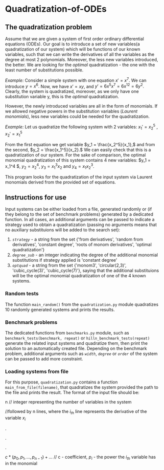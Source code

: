 # Quadratization-of-ODEs

## The quadratization problem

Assume that we are given a system of first order ordinary differential equations (ODEs). Our goal is to introduce a set of new variables(a quadratization of our system)
which will be functions of our known variables, such that we can write the derivatives of all the variables as the degree at most 2 polynomials. Moreover, the less new 
variables introduced, the better. We are looking for the *optimal* quadratization - the one with the least number of substitutions possible.

*Example:* Consider a simple system with one equation $x' = x^7.$ We can introduce $y = x^6.$ Now, we have $x' = xy,$ and $y' = 6x^5x^7 = 6x^{12} = 6y^2.$ Clearly, the
system is quadratized, moreover, as we only have one substitution variable y, this is the *optimal* quadratization.

However, the newly introduced variables are all in the form of monomials. If we allowed negative powers in the substitution variables (*Laurent monomials*), less new 
variables could be needed for the quadratization.

*Example:* Let us quadratize the following system with 2 variables:
$x_1' = x_2^5$ ,  $x_2' = x_1^5$
  

From the first equation we get variable $y_1 = \frac{x_2^5}{x_1},$ and from the second, $y_2 = \frac{x_1^5}{x_2}.$ We can easily check that this is a quadratization 
of our system. For the sake of comparison, the optimal monomial quadratization of this system contains 4 new variables: $y_1 = x_1^4 $, $y_2 = x_2^4$, $y_3 = x_1^3x_2$ and $y_4 = x_1x_2^3$.

This program looks for the quadratization of the input system via Laurent monomials derived from the provided set of equations.

## Instructions for use

Input systems can be either loaded from a file, generated randomly or (if they belong to the set of benchmark problems) generated by a dedicated function. In all cases,
an additional arguments can be passed to indicate a strategy used to obtain a quadratization (passing no arguments means that no auxiliary substituions will be added to the search set):
1. *`strategy`* - a string from the set {'from derivatives', 'random from derivatives', 'constant degree', 'roots of monom derivatives', 'optimal quadratization'}
2. *`degree_sub`* - an integer indicating the degree of the additional monomial substitutions if strategy applied is 'constant degree'
3. *`optquad`* - a string from the set {'monom3', 'circular(2,3)', 'cubic_cycle(3)', 'cubic_cycle(7)'}, saying that the additional substituions will be the optimal monomial 
quadratization of one of the 4 known systems.

### Random tests
The function `main_random()` from the `quadratization.py` module quadratizes 10 randomly generated systems and prints the results.

### Benchmark problems
The dedicated functions from `benchmarks.py` module, such as `benchmark_tests(benchmark, repeat)` or `hilln_benchmark_tests(repeat)` generate the related input systems and quadratize them, then print the solution to an automatically created file. Depending on the benchmark problem, additional arguments such as *`width`*, *`degree`* 
or *`order`* of the system can be passed to add more constraint.

### Loading systems from file
For this purpose, `quadratization.py` contains a function `main_from_file(filename)`, that quadratizes the system provided the path to the file and prints the result.
The format of the input file should be:

n // integer representing the number of variables in the system

//followed by n lines, where the $i_{th}$ line represents the derivative of the variable $x_i$

.

.

.

$c*(p_0, p_1, ..., p_{n-1}) + ...$ // c - coefficient, $p_i$ - the power the $i_{th}$ variable has in the monomial
